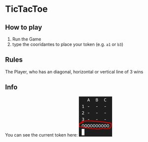 # TicTacToe
## How to play
1. Run the Game
2. type the cooridantes to place your token (e.g. `a1` or `b3`) 
## Rules
The Player, who has an diagonal, horizontal or vertical line of 3 wins
## Info
You can see the current token here:
![](ttt.png)
